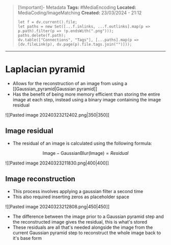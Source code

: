 > [!important]- Metadata
> **Tags:** #MediaEncoding 
> **Located:** MediaCoding/ImageMatching
> **Created:** 23/03/2024 - 21:12
> ```dataviewjs
> let f = dv.current().file;
> let paths = new Set([...f.inlinks, ...f.outlinks].map(p => p.path).filter(p => !p.endsWith(".png")));
> paths.delete(f.path);
> dv.table(["Connections", "Tags"], [...paths].map(p => [dv.fileLink(p), dv.page(p).file.tags.join("")]));
> ```

___
# Laplacian pyramid
- Allows for the reconstruction of an image from using a [[Gaussian_pyramid|Gaussian pyramid]]
- Has the benefit of being more memory efficient than storing the entire image at each step, instead using a binary image containing the image residual


![[Pasted image 20240323212402.png|350|350]]

## Image residual 
- The residual of an image is calculated using the following formula:

$$\text{Image}-\text{GaussianBlur}(\text{Image})=Residual$$

![[Pasted image 20240323211830.png|400|400]]

## Image reconstruction 
- This process involves applying a gaussian filter a second time 
- This also required inserting zeros as placeholder space 

![[Pasted image 20240323212808.png|450|450]]
- The difference between the image prior to a Gaussian pyramid step and the reconstructed image gives the residual, this is what's stored
- These residuals are all that's needed alongside the image from the current Gaussian pyramid step to reconstruct the whole image back to it's base form